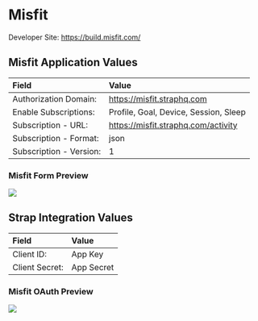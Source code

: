# Misfit

Developer Site: https://build.misfit.com/

## Misfit Application Values

| **Field** | **Value** |
| :--- | :--- |
| Authorization Domain: | https://misfit.straphq.com |
| Enable Subscriptions: | Profile, Goal, Device, Session, Sleep |
| Subscription - URL: |  https://misfit.straphq.com/activity |
| Subscription - Format: | json |
| Subscription - Version: | 1 |


### Misfit Form Preview
![](https://storage.googleapis.com/strap-docs/misfit.png)


## Strap Integration Values
| **Field** | **Value** |
| :--- | :--- |
| Client ID: | App Key |
| Client Secret: | App Secret |
 
### Misfit OAuth Preview
![](https://storage.googleapis.com/strap-docs/misfit-oauth.png)